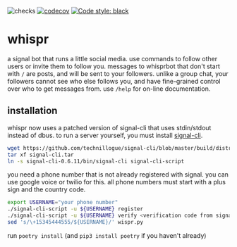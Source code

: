 ![checks](https://github.com/technillogue/whispr/workflows/checks/badge.svg)
[![codecov](https://codecov.io/gh/technillogue/whispr/branch/main/graph/badge.svg?token=bjcvyeVTsL)](https://codecov.io/gh/technillogue/whispr) [![Code style: black](https://img.shields.io/badge/code%20style-black-000000.svg)](https://github.com/psf/black) 

# whispr

a signal bot that runs a little social media. use commands to follow other users or invite them to follow you. messages to whisprbot that don't start with `/` are posts, and will be sent to your followers. unlike a group chat, your followers cannot see who else follows you, and have fine-grained control over who to get messages from. use `/help` for on-line documentation.


## installation 

whispr now uses a patched version of signal-cli that uses stdin/stdout instead of dbus. 
to run a server yourself, you must install [signal-cli](https://github.com/AsamK/signal-cli).

```sh
wget https://github.com/technillogue/signal-cli/blob/master/build/distributions/signal-cli-0.6.11.tar?raw=true -O signal-cli.tar
tar xf signal-cli.tar 
ln -s signal-cli-0.6.11/bin/signal-cli signal-cli-script
```

you need a phone number that is not already registered with signal. you can use google voice or twilio for this. all phone numbers must start with a plus sign and the country code.

```sh
export USERNAME="your phone number"
./signal-cli-script -u ${USERNAME} register
./signal-cli-script -u ${USERNAME} verify <verification code from signal>
sed 's/\+15345444555/${USERNAME}/' wispr.py
```

run `poetry install` (and `pip3 install poetry` if you haven't already)
